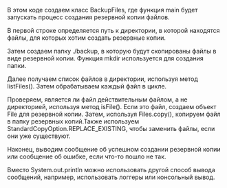 
В этом коде  создаем класс BackupFiles, где функция main будет запускать процесс создания резервной копии файлов.

В первой строке определяется путь к директории, в которой находятся файлы, для которых  хотим создать резервные копии.

Затем  создаем папку ./backup, в которую будут скопированы файлы в виде резервной копии. Функция mkdir используется для создания папки.

Далее  получаем список файлов в директории, используя метод listFiles(). Затем  обрабатываем каждый файл в цикле.

Проверяем, является ли файл действительным файлом, а не директорией, используя метод isFile(). Если это файл, создаем объект File для резервной копии. Затем, используя Files.copy(), копируем файл в папку резервных копий.Также используем StandardCopyOption.REPLACE_EXISTING, чтобы заменить файлы, если они уже существуют.

Наконец, выводим сообщение об успешном создании резервной копии или сообщение об ошибке, если что-то пошло не так.

Вместо System.out.println можно использовать другой способ вывода сообщений, например, использовать логгеры или консольный вывод.